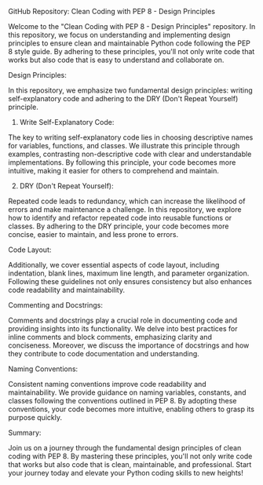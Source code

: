 GitHub Repository: Clean Coding with PEP 8 - Design Principles

Welcome to the "Clean Coding with PEP 8 - Design Principles" repository. In this repository, we focus on understanding and implementing design principles to ensure clean and maintainable Python code following the PEP 8 style guide. By adhering to these principles, you'll not only write code that works but also code that is easy to understand and collaborate on.

Design Principles:

In this repository, we emphasize two fundamental design principles: writing self-explanatory code and adhering to the DRY (Don't Repeat Yourself) principle.

1. Write Self-Explanatory Code:

The key to writing self-explanatory code lies in choosing descriptive names for variables, functions, and classes. We illustrate this principle through examples, contrasting non-descriptive code with clear and understandable implementations. By following this principle, your code becomes more intuitive, making it easier for others to comprehend and maintain.

2. DRY (Don't Repeat Yourself):

Repeated code leads to redundancy, which can increase the likelihood of errors and make maintenance a challenge. In this repository, we explore how to identify and refactor repeated code into reusable functions or classes. By adhering to the DRY principle, your code becomes more concise, easier to maintain, and less prone to errors.

Code Layout:

Additionally, we cover essential aspects of code layout, including indentation, blank lines, maximum line length, and parameter organization. Following these guidelines not only ensures consistency but also enhances code readability and maintainability.

Commenting and Docstrings:

Comments and docstrings play a crucial role in documenting code and providing insights into its functionality. We delve into best practices for inline comments and block comments, emphasizing clarity and conciseness. Moreover, we discuss the importance of docstrings and how they contribute to code documentation and understanding.

Naming Conventions:

Consistent naming conventions improve code readability and maintainability. We provide guidance on naming variables, constants, and classes following the conventions outlined in PEP 8. By adopting these conventions, your code becomes more intuitive, enabling others to grasp its purpose quickly.

Summary:

Join us on a journey through the fundamental design principles of clean coding with PEP 8. By mastering these principles, you'll not only write code that works but also code that is clean, maintainable, and professional. Start your journey today and elevate your Python coding skills to new heights!
